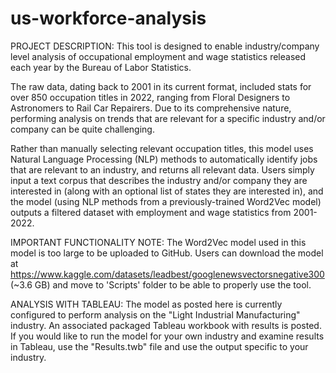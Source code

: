 # us-workforce-analysis
PROJECT DESCRIPTION:
This tool is designed to enable industry/company level analysis of occupational employment and wage statistics released each year by the Bureau of Labor Statistics.

The raw data, dating back to 2001 in its current format, included stats for over 850 occupation titles in 2022, ranging from Floral Designers to Astronomers to Rail Car Repairers. Due to its comprehensive nature, performing analysis on trends that are relevant for a specific industry and/or company can be quite challenging. 

Rather than manually selecting relevant occupation titles, this model uses Natural Language Processing (NLP) methods to automatically identify jobs that are relevant to an industry, and returns all relevant data. Users simply input a text corpus that describes the industry and/or company they are interested in (along with an optional list of states they are interested in), and the model (using NLP methods from a previously-trained Word2Vec model) outputs a filtered dataset with employment and wage statistics from 2001-2022. 

IMPORTANT FUNCTIONALITY NOTE: 
The Word2Vec model used in this model is too large to be uploaded to GitHub. Users can download the model at https://www.kaggle.com/datasets/leadbest/googlenewsvectorsnegative300 (~3.6 GB) and move to 'Scripts' folder to be able to properly use the tool.

ANALYSIS WITH TABLEAU:
The model as posted here is currently configured to perform analysis on the "Light Industrial Manufacturing" industry. An associated packaged Tableau workbook with results is posted. If you would like to run the model for your own industry and examine results in Tableau, use the "Results.twb" file and use the output specific to your industry.
